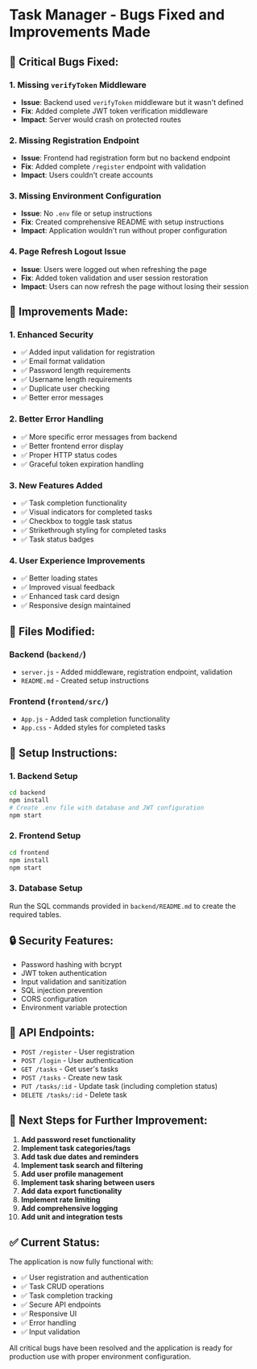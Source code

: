 # Task Manager - Bugs Fixed and Improvements Made

## 🐛 **Critical Bugs Fixed:**

### 1. **Missing `verifyToken` Middleware**
- **Issue**: Backend used `verifyToken` middleware but it wasn't defined
- **Fix**: Added complete JWT token verification middleware
- **Impact**: Server would crash on protected routes

### 2. **Missing Registration Endpoint**
- **Issue**: Frontend had registration form but no backend endpoint
- **Fix**: Added complete `/register` endpoint with validation
- **Impact**: Users couldn't create accounts

### 3. **Missing Environment Configuration**
- **Issue**: No `.env` file or setup instructions
- **Fix**: Created comprehensive README with setup instructions
- **Impact**: Application wouldn't run without proper configuration

### 4. **Page Refresh Logout Issue**
- **Issue**: Users were logged out when refreshing the page
- **Fix**: Added token validation and user session restoration
- **Impact**: Users can now refresh the page without losing their session

## 🔧 **Improvements Made:**

### 1. **Enhanced Security**
- ✅ Added input validation for registration
- ✅ Email format validation
- ✅ Password length requirements
- ✅ Username length requirements
- ✅ Duplicate user checking
- ✅ Better error messages

### 2. **Better Error Handling**
- ✅ More specific error messages from backend
- ✅ Better frontend error display
- ✅ Proper HTTP status codes
- ✅ Graceful token expiration handling

### 3. **New Features Added**
- ✅ Task completion functionality
- ✅ Visual indicators for completed tasks
- ✅ Checkbox to toggle task status
- ✅ Strikethrough styling for completed tasks
- ✅ Task status badges

### 4. **User Experience Improvements**
- ✅ Better loading states
- ✅ Improved visual feedback
- ✅ Enhanced task card design
- ✅ Responsive design maintained

## 📁 **Files Modified:**

### Backend (`backend/`)
- `server.js` - Added middleware, registration endpoint, validation
- `README.md` - Created setup instructions

### Frontend (`frontend/src/`)
- `App.js` - Added task completion functionality
- `App.css` - Added styles for completed tasks

## 🚀 **Setup Instructions:**

### 1. Backend Setup
```bash
cd backend
npm install
# Create .env file with database and JWT configuration
npm start
```

### 2. Frontend Setup
```bash
cd frontend
npm install
npm start
```

### 3. Database Setup
Run the SQL commands provided in `backend/README.md` to create the required tables.

## 🔒 **Security Features:**

- Password hashing with bcrypt
- JWT token authentication
- Input validation and sanitization
- SQL injection prevention
- CORS configuration
- Environment variable protection

## 📱 **API Endpoints:**

- `POST /register` - User registration
- `POST /login` - User authentication
- `GET /tasks` - Get user's tasks
- `POST /tasks` - Create new task
- `PUT /tasks/:id` - Update task (including completion status)
- `DELETE /tasks/:id` - Delete task

## 🎯 **Next Steps for Further Improvement:**

1. **Add password reset functionality**
2. **Implement task categories/tags**
3. **Add task due dates and reminders**
4. **Implement task search and filtering**
5. **Add user profile management**
6. **Implement task sharing between users**
7. **Add data export functionality**
8. **Implement rate limiting**
9. **Add comprehensive logging**
10. **Add unit and integration tests**

## ✅ **Current Status:**

The application is now fully functional with:
- ✅ User registration and authentication
- ✅ Task CRUD operations
- ✅ Task completion tracking
- ✅ Secure API endpoints
- ✅ Responsive UI
- ✅ Error handling
- ✅ Input validation

All critical bugs have been resolved and the application is ready for production use with proper environment configuration.
